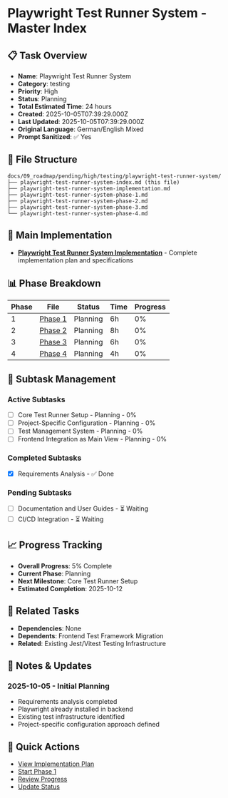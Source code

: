 # Playwright Test Runner System - Master Index

## 📋 Task Overview
- **Name**: Playwright Test Runner System
- **Category**: testing
- **Priority**: High
- **Status**: Planning
- **Total Estimated Time**: 24 hours
- **Created**: 2025-10-05T07:39:29.000Z
- **Last Updated**: 2025-10-05T07:39:29.000Z
- **Original Language**: German/English Mixed
- **Prompt Sanitized**: ✅ Yes

## 📁 File Structure
```
docs/09_roadmap/pending/high/testing/playwright-test-runner-system/
├── playwright-test-runner-system-index.md (this file)
├── playwright-test-runner-system-implementation.md
├── playwright-test-runner-system-phase-1.md
├── playwright-test-runner-system-phase-2.md
├── playwright-test-runner-system-phase-3.md
└── playwright-test-runner-system-phase-4.md
```

## 🎯 Main Implementation
- **[Playwright Test Runner System Implementation](./playwright-test-runner-system-implementation.md)** - Complete implementation plan and specifications

## 📊 Phase Breakdown
| Phase | File | Status | Time | Progress |
|-------|------|--------|------|----------|
| 1 | [Phase 1](./playwright-test-runner-system-phase-1.md) | Planning | 6h | 0% |
| 2 | [Phase 2](./playwright-test-runner-system-phase-2.md) | Planning | 8h | 0% |
| 3 | [Phase 3](./playwright-test-runner-system-phase-3.md) | Planning | 6h | 0% |
| 4 | [Phase 4](./playwright-test-runner-system-phase-4.md) | Planning | 4h | 0% |

## 🔄 Subtask Management
### Active Subtasks
- [ ] Core Test Runner Setup - Planning - 0%
- [ ] Project-Specific Configuration - Planning - 0%
- [ ] Test Management System - Planning - 0%
- [ ] Frontend Integration as Main View - Planning - 0%

### Completed Subtasks
- [x] Requirements Analysis - ✅ Done

### Pending Subtasks
- [ ] Documentation and User Guides - ⏳ Waiting
- [ ] CI/CD Integration - ⏳ Waiting

## 📈 Progress Tracking
- **Overall Progress**: 5% Complete
- **Current Phase**: Planning
- **Next Milestone**: Core Test Runner Setup
- **Estimated Completion**: 2025-10-12

## 🔗 Related Tasks
- **Dependencies**: None
- **Dependents**: Frontend Test Framework Migration
- **Related**: Existing Jest/Vitest Testing Infrastructure

## 📝 Notes & Updates
### 2025-10-05 - Initial Planning
- Requirements analysis completed
- Playwright already installed in backend
- Existing test infrastructure identified
- Project-specific configuration approach defined

## 🚀 Quick Actions
- [View Implementation Plan](./playwright-test-runner-system-implementation.md)
- [Start Phase 1](./playwright-test-runner-system-phase-1.md)
- [Review Progress](#progress-tracking)
- [Update Status](#notes--updates)

